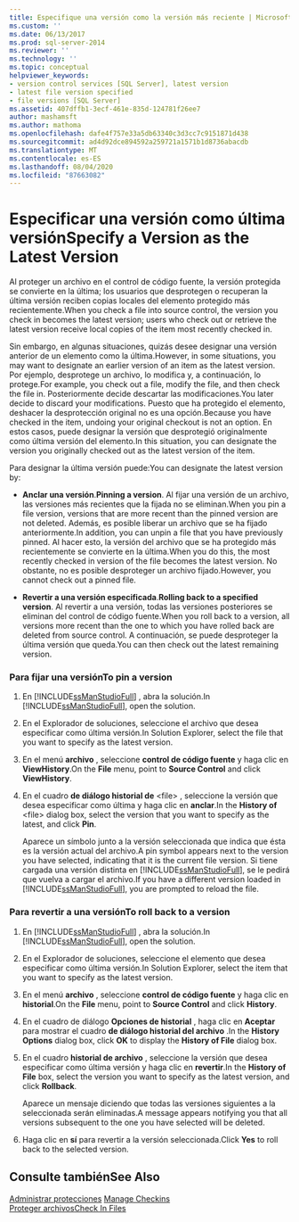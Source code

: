 ```yaml
---
title: Especifique una versión como la versión más reciente | Microsoft Docs
ms.custom: ''
ms.date: 06/13/2017
ms.prod: sql-server-2014
ms.reviewer: ''
ms.technology: ''
ms.topic: conceptual
helpviewer_keywords:
- version control services [SQL Server], latest version
- latest file version specified
- file versions [SQL Server]
ms.assetid: 407dffb1-3ecf-461e-835d-124781f26ee7
author: mashamsft
ms.author: mathoma
ms.openlocfilehash: dafe4f757e33a5db63340c3d3cc7c9151871d438
ms.sourcegitcommit: ad4d92dce894592a259721a1571b1d8736abacdb
ms.translationtype: MT
ms.contentlocale: es-ES
ms.lasthandoff: 08/04/2020
ms.locfileid: "87663082"
---
```

# <a name="specify-a-version-as-the-latest-version"></a><span data-ttu-id="4fb12-102">Especificar una versión como última versión</span><span class="sxs-lookup"><span data-stu-id="4fb12-102">Specify a Version as the Latest Version</span></span>
  <span data-ttu-id="4fb12-103">Al proteger un archivo en el control de código fuente, la versión protegida se convierte en la última; los usuarios que desprotegen o recuperan la última versión reciben copias locales del elemento protegido más recientemente.</span><span class="sxs-lookup"><span data-stu-id="4fb12-103">When you check a file into source control, the version you check in becomes the latest version; users who check out or retrieve the latest version receive local copies of the item most recently checked in.</span></span>  
  
 <span data-ttu-id="4fb12-104">Sin embargo, en algunas situaciones, quizás desee designar una versión anterior de un elemento como la última.</span><span class="sxs-lookup"><span data-stu-id="4fb12-104">However, in some situations, you may want to designate an earlier version of an item as the latest version.</span></span> <span data-ttu-id="4fb12-105">Por ejemplo, desprotege un archivo, lo modifica y, a continuación, lo protege.</span><span class="sxs-lookup"><span data-stu-id="4fb12-105">For example, you check out a file, modify the file, and then check the file in.</span></span> <span data-ttu-id="4fb12-106">Posteriormente decide descartar las modificaciones.</span><span class="sxs-lookup"><span data-stu-id="4fb12-106">You later decide to discard your modifications.</span></span> <span data-ttu-id="4fb12-107">Puesto que ha protegido el elemento, deshacer la desprotección original no es una opción.</span><span class="sxs-lookup"><span data-stu-id="4fb12-107">Because you have checked in the item, undoing your original checkout is not an option.</span></span> <span data-ttu-id="4fb12-108">En estos casos, puede designar la versión que desprotegió originalmente como última versión del elemento.</span><span class="sxs-lookup"><span data-stu-id="4fb12-108">In this situation, you can designate the version you originally checked out as the latest version of the item.</span></span>  
  
 <span data-ttu-id="4fb12-109">Para designar la última versión puede:</span><span class="sxs-lookup"><span data-stu-id="4fb12-109">You can designate the latest version by:</span></span>  
  
-   <span data-ttu-id="4fb12-110">**Anclar una versión**.</span><span class="sxs-lookup"><span data-stu-id="4fb12-110">**Pinning a version**.</span></span> <span data-ttu-id="4fb12-111">Al fijar una versión de un archivo, las versiones más recientes que la fijada no se eliminan.</span><span class="sxs-lookup"><span data-stu-id="4fb12-111">When you pin a file version, versions that are more recent than the pinned version are not deleted.</span></span> <span data-ttu-id="4fb12-112">Además, es posible liberar un archivo que se ha fijado anteriormente.</span><span class="sxs-lookup"><span data-stu-id="4fb12-112">In addition, you can unpin a file that you have previously pinned.</span></span> <span data-ttu-id="4fb12-113">Al hacer esto, la versión del archivo que se ha protegido más recientemente se convierte en la última.</span><span class="sxs-lookup"><span data-stu-id="4fb12-113">When you do this, the most recently checked in version of the file becomes the latest version.</span></span> <span data-ttu-id="4fb12-114">No obstante, no es posible desproteger un archivo fijado.</span><span class="sxs-lookup"><span data-stu-id="4fb12-114">However, you cannot check out a pinned file.</span></span>  
  
-   <span data-ttu-id="4fb12-115">**Revertir a una versión especificada**.</span><span class="sxs-lookup"><span data-stu-id="4fb12-115">**Rolling back to a specified version**.</span></span> <span data-ttu-id="4fb12-116">Al revertir a una versión, todas las versiones posteriores se eliminan del control de código fuente.</span><span class="sxs-lookup"><span data-stu-id="4fb12-116">When you roll back to a version, all versions more recent than the one to which you have rolled back are deleted from source control.</span></span> <span data-ttu-id="4fb12-117">A continuación, se puede desproteger la última versión que queda.</span><span class="sxs-lookup"><span data-stu-id="4fb12-117">You can then check out the latest remaining version.</span></span>  
  
### <a name="to-pin-a-version"></a><span data-ttu-id="4fb12-118">Para fijar una versión</span><span class="sxs-lookup"><span data-stu-id="4fb12-118">To pin a version</span></span>  
  
1.  <span data-ttu-id="4fb12-119">En [!INCLUDE[ssManStudioFull](../includes/ssmanstudiofull-md.md)] , abra la solución.</span><span class="sxs-lookup"><span data-stu-id="4fb12-119">In [!INCLUDE[ssManStudioFull](../includes/ssmanstudiofull-md.md)], open the solution.</span></span>  
  
2.  <span data-ttu-id="4fb12-120">En el Explorador de soluciones, seleccione el archivo que desea especificar como última versión.</span><span class="sxs-lookup"><span data-stu-id="4fb12-120">In Solution Explorer, select the file that you want to specify as the latest version.</span></span>  
  
3.  <span data-ttu-id="4fb12-121">En el menú **archivo** , seleccione **control de código fuente** y haga clic en **ViewHistory**.</span><span class="sxs-lookup"><span data-stu-id="4fb12-121">On the **File** menu, point to **Source Control** and click **ViewHistory**.</span></span>  
  
4.  <span data-ttu-id="4fb12-122">En el cuadro **de diálogo historial de** \<file> , seleccione la versión que desea especificar como última y haga clic en **anclar**.</span><span class="sxs-lookup"><span data-stu-id="4fb12-122">In the **History of** \<file> dialog box, select the version that you want to specify as the latest, and click **Pin**.</span></span>  
  
     <span data-ttu-id="4fb12-123">Aparece un símbolo junto a la versión seleccionada que indica que ésta es la versión actual del archivo.</span><span class="sxs-lookup"><span data-stu-id="4fb12-123">A pin symbol appears next to the version you have selected, indicating that it is the current file version.</span></span> <span data-ttu-id="4fb12-124">Si tiene cargada una versión distinta en [!INCLUDE[ssManStudioFull](../includes/ssmanstudiofull-md.md)], se le pedirá que vuelva a cargar el archivo.</span><span class="sxs-lookup"><span data-stu-id="4fb12-124">If you have a different version loaded in [!INCLUDE[ssManStudioFull](../includes/ssmanstudiofull-md.md)], you are prompted to reload the file.</span></span>  
  
### <a name="to-roll-back-to-a-version"></a><span data-ttu-id="4fb12-125">Para revertir a una versión</span><span class="sxs-lookup"><span data-stu-id="4fb12-125">To roll back to a version</span></span>  
  
1.  <span data-ttu-id="4fb12-126">En [!INCLUDE[ssManStudioFull](../includes/ssmanstudiofull-md.md)] , abra la solución.</span><span class="sxs-lookup"><span data-stu-id="4fb12-126">In [!INCLUDE[ssManStudioFull](../includes/ssmanstudiofull-md.md)], open the solution.</span></span>  
  
2.  <span data-ttu-id="4fb12-127">En el Explorador de soluciones, seleccione el elemento que desea especificar como última versión.</span><span class="sxs-lookup"><span data-stu-id="4fb12-127">In Solution Explorer, select the item that you want to specify as the latest version.</span></span>  
  
3.  <span data-ttu-id="4fb12-128">En el menú **archivo** , seleccione **control de código fuente** y haga clic en **historial**.</span><span class="sxs-lookup"><span data-stu-id="4fb12-128">On the **File** menu, point to **Source Control** and click **History**.</span></span>  
  
4.  <span data-ttu-id="4fb12-129">En el cuadro de diálogo **Opciones de historial** , haga clic en **Aceptar** para mostrar el cuadro **de diálogo historial del archivo** .</span><span class="sxs-lookup"><span data-stu-id="4fb12-129">In the **History Options** dialog box, click **OK** to display the **History of File** dialog box.</span></span>  
  
5.  <span data-ttu-id="4fb12-130">En el cuadro **historial de archivo** , seleccione la versión que desea especificar como última versión y haga clic en **revertir**.</span><span class="sxs-lookup"><span data-stu-id="4fb12-130">In the **History of File** box, select the version you want to specify as the latest version, and click **Rollback**.</span></span>  
  
     <span data-ttu-id="4fb12-131">Aparece un mensaje diciendo que todas las versiones siguientes a la seleccionada serán eliminadas.</span><span class="sxs-lookup"><span data-stu-id="4fb12-131">A message appears notifying you that all versions subsequent to the one you have selected will be deleted.</span></span>  
  
6.  <span data-ttu-id="4fb12-132">Haga clic en **sí** para revertir a la versión seleccionada.</span><span class="sxs-lookup"><span data-stu-id="4fb12-132">Click **Yes** to roll back to the selected version.</span></span>  
  
## <a name="see-also"></a><span data-ttu-id="4fb12-133">Consulte también</span><span class="sxs-lookup"><span data-stu-id="4fb12-133">See Also</span></span>  
 <span data-ttu-id="4fb12-134">[Administrar protecciones](../../2014/database-engine/manage-checkins.md) </span><span class="sxs-lookup"><span data-stu-id="4fb12-134">[Manage Checkins](../../2014/database-engine/manage-checkins.md) </span></span>  
 [<span data-ttu-id="4fb12-135">Proteger archivos</span><span class="sxs-lookup"><span data-stu-id="4fb12-135">Check In Files</span></span>](../../2014/database-engine/check-in-files.md)  
  
  
